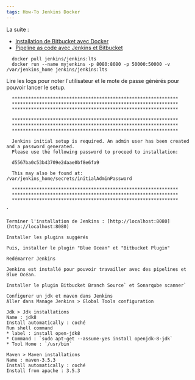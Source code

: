 ```yaml
---
tags: How-To Jenkins Docker
---
```

La suite : 
* [Installation de Bitbucket avec Docker](2018/06/06/pipeline-as-code-1-bitbucket/)
* [Pipeline as code avec Jenkins et Bitbucket](2018/06/10/Pipeline-as-code-with-Jenkins-and-bitbucket/)


```
  docker pull jenkins/jenkins:lts
  docker run --name myjenkins -p 8080:8080 -p 50000:50000 -v /var/jenkins_home jenkins/jenkins:lts
```

Lire les logs pour noter l'utilisateur et le mote de passe générés pour pouvoir lancer le setup.
```
  *************************************************************
  *************************************************************
  *************************************************************

  *************************************************************
  *************************************************************
  *************************************************************

  Jenkins initial setup is required. An admin user has been created and a password generated.
  Please use the following password to proceed to installation:

  d5567ba0c53b43709e2daae0bf8e6fa9

  This may also be found at: /var/jenkins_home/secrets/initialAdminPassword

  *************************************************************
  *************************************************************
  *************************************************************

̀̀̀

Terminer l'installation de Jenkins : [http://localhost:8080](http://localhost:8080)

Installer les plugins suggérés

Puis, installer le plugin "Blue Ocean" et "Bitbucket Plugin"

Redémarrer Jenkins

Jenkins est installé pour pouvoir travailler avec des pipelines et Blue Océan.

Installer le plugin ̀Bitbucket Branch Source` et ̀Sonarqube scanner`

Configurer un jdk et maven dans Jenkins
Aller dans Manage Jenkins > Global Tools configuration

Jdk > Jdk installations
Name : jdk8
Install automatically : coché
Run shell command
* label : install open-jdk8
* Command : `sudo apt-get --assume-yes install openjdk-8-jdk`
* Tool Home : `/usr/bin`

Maven > Maven installations
Name : maven-3.5.3
Install automatically : coché
Install from apache : 3.5.3


